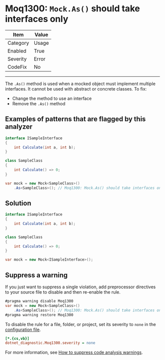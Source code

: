 # Moq1300: `Mock.As()` should take interfaces only

| Item     | Value |
| -------- | ----- |
| Category | Usage |
| Enabled  | True  |
| Severity | Error |
| CodeFix  | No    |
---

The `.As()` method is used when a mocked object must implement multiple interfaces. It cannot be used with abstract or
concrete classes. To fix:

- Change the method to use an interface
- Remove the `.As()` method

## Examples of patterns that are flagged by this analyzer

```csharp
interface ISampleInterface
{
    int Calculate(int a, int b);
}

class SampleClass
{
    int Calculate() => 0;
}

var mock = new Mock<SampleClass>()
    .As<SampleClass>(); // Moq1300: Mock.As() should take interfaces only
```

## Solution

```csharp
interface ISampleInterface
{
    int Calculate(int a, int b);
}

class SampleClass
{
    int Calculate() => 0;
}

var mock = new Mock<ISampleInterface>();
```

## Suppress a warning

If you just want to suppress a single violation, add preprocessor directives to
your source file to disable and then re-enable the rule.

```csharp
#pragma warning disable Moq1300
var mock = new Mock<SampleClass>()
    .As<SampleClass>(); // Moq1300: Mock.As() should take interfaces only
#pragma warning restore Moq1300
```

To disable the rule for a file, folder, or project, set its severity to `none`
in the
[configuration file](https://learn.microsoft.com/en-us/dotnet/fundamentals/code-analysis/configuration-files).

```ini
[*.{cs,vb}]
dotnet_diagnostic.Moq1300.severity = none
```

For more information, see
[How to suppress code analysis warnings](https://learn.microsoft.com/en-us/dotnet/fundamentals/code-analysis/suppress-warnings).
